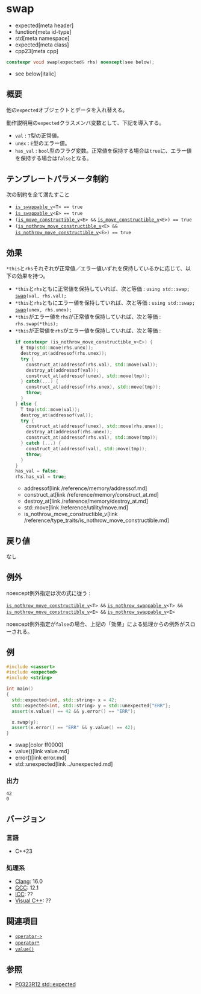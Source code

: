 # swap
* expected[meta header]
* function[meta id-type]
* std[meta namespace]
* expected[meta class]
* cpp23[meta cpp]

```cpp
constexpr void swap(expected& rhs) noexcept(see below);
```
* see below[italic]

## 概要
他の`expected`オブジェクトとデータを入れ替える。

動作説明用の`expected`クラスメンバ変数として、下記を導入する。

- `val` : `T`型の正常値。
- `unex` : `E`型のエラー値。
- `has_val` : `bool`型のフラグ変数。正常値を保持する場合は`true`に、エラー値を保持する場合は`false`となる。


## テンプレートパラメータ制約
次の制約を全て満たすこと

- [`is_swappable_v`](/reference/type_traits/is_swappable.md)`<T> == true`
- [`is_swappable_v`](/reference/type_traits/is_swappable.md)`<E> == true`
- `(`[`is_move_constructible_v`](/reference/type_traits/is_move_constructible.md)`<E> &&` [`is_move_constructible_v`](/reference/type_traits/is_move_constructible.md)`<E>) == true`
- `(`[`is_nothrow_move_constructible_v`](/reference/type_traits/is_nothrow_move_constructible.md)`<E> &&` [`is_nothrow_move_constructible_v`](/reference/type_traits/is_nothrow_move_constructible.md)`<E>) == true`


## 効果
`*this`と`rhs`それぞれが正常値／エラー値いずれを保持しているかに応じて、以下の効果を持つ。

- `*this`と`rhs`ともに正常値を保持していれば、次と等価 : `using std::swap;` [`swap`](/reference/utility/swap.md)`(val, rhs.val);`
- `*this`と`rhs`ともにエラー値を保持していれば、次と等価 : `using std::swap;` [`swap`](/reference/utility/swap.md)`(unex, rhs.unex);`
- `*this`がエラー値を`rhs`が正常値を保持していれば、次と等価 : `rhs.swap(*this);`
- `*this`が正常値を`rhs`がエラー値を保持していれば、次と等価 :
    ```cpp
    if constexpr (is_nothrow_move_constructible_v<E>) {
      E tmp(std::move(rhs.unex));
      destroy_at(addressof(rhs.unex));
      try {
        construct_at(addressof(rhs.val), std::move(val));
        destroy_at(addressof(val));
        construct_at(addressof(unex), std::move(tmp));
      } catch(...) {
        construct_at(addressof(rhs.unex), std::move(tmp));
        throw;
      }
    } else {
      T tmp(std::move(val));
      destroy_at(addressof(val));
      try {
        construct_at(addressof(unex), std::move(rhs.unex));
        destroy_at(addressof(rhs.unex));
        construct_at(addressof(rhs.val), std::move(tmp));
      } catch (...) {
        construct_at(addressof(val), std::move(tmp));
        throw;
      }
    }
    has_val = false;
    rhs.has_val = true;
    ```
    * addressof[link /reference/memory/addressof.md]
    * construct_at[link /reference/memory/construct_at.md]
    * destroy_at[link /reference/memory/destroy_at.md]
    * std::move[link /reference/utility/move.md]
    * is_nothrow_move_constructible_v[link /reference/type_traits/is_nothrow_move_constructible.md]


## 戻り値
なし


## 例外
noexcept例外指定は次の式に従う :

[`is_nothrow_move_constructible_v`](/reference/type_traits/is_nothrow_move_constructible.md)`<T> &&` [`is_nothrow_swappable_v`](/reference/type_traits/is_nothrow_swappable.md)`<T> &&` [`is_nothrow_move_constructible_v`](/reference/type_traits/is_nothrow_move_constructible.md)`<E> &&` [`is_nothrow_swappable_v`](/reference/type_traits/is_nothrow_swappable.md)`<E>`

noexcept例外指定が`false`の場合、上記の「効果」による処理からの例外がスローされる。


## 例
```cpp example
#include <cassert>
#include <expected>
#include <string>

int main()
{
  std::expected<int, std::string> x = 42;
  std::expected<int, std::string> y = std::unexpected{"ERR"};
  assert(x.value() == 42 && y.error() == "ERR");

  x.swap(y);
  assert(x.error() == "ERR" && y.value() == 42);
}
```
* swap[color ff0000]
* value()[link value.md]
* error()[link error.md]
* std::unexpected[link ../unexpected.md]

### 出力
```
42
0
```


## バージョン
### 言語
- C++23

### 処理系
- [Clang](/implementation.md#clang): 16.0
- [GCC](/implementation.md#gcc): 12.1
- [ICC](/implementation.md#icc): ??
- [Visual C++](/implementation.md#visual_cpp): ??


## 関連項目
- [`operator->`](op_arrow.md)
- [`operator*`](op_deref.md)
- [`value()`](value.md)


## 参照
- [P0323R12 std::expected](https://www.open-std.org/jtc1/sc22/wg21/docs/papers/2022/p0323r12.html)
